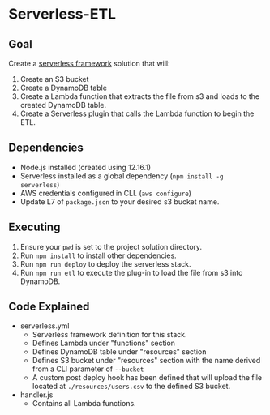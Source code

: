 # Serverless-ETL

## Goal
Create a [serverless framework](https://www.serverless.com) solution that will:
1. Create an S3 bucket
2. Create a DynamoDB table
3. Create a Lambda function that extracts the file from s3 and loads to the created DynamoDB table.
4. Create a Serverless plugin that calls the Lambda function to begin the ETL. 

## Dependencies
- Node.js installed (created using 12.16.1)
- Serverless installed as a global dependency (`npm install -g serverless`)
- AWS credentials configured in CLI. (`aws configure`)
- Update L7 of `package.json` to your desired s3 bucket name. 

## Executing
1. Ensure your `pwd` is set to the project solution directory.
2. Run `npm install` to install other dependencies.
3. Run `npm run deploy` to deploy the serverless stack.
4. Run `npm run etl` to execute the plug-in to load the file from s3 into DynamoDB.

## Code Explained
- serverless.yml 
    - Serverless framework definition for this stack.
    - Defines Lambda under "functions" section
    - Defines DynamoDB table under "resources" section
    - Defines S3 bucket under "resources" section with the name derived from a CLI parameter of `--bucket`
    - A custom post deploy hook has been defined that will upload the file located at `./resources/users.csv` to the defined S3 bucket.
- handler.js
    - Contains all Lambda functions.